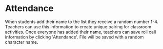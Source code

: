 # Attendance

When students add their name to the list they receive a random number 1-4.
Teachers can use this information to create unique pairing for classroom activities.
Once everyone has added their name, teachers can save roll call information by clicking 'Attendance'.
File will be saved with a random character name.
